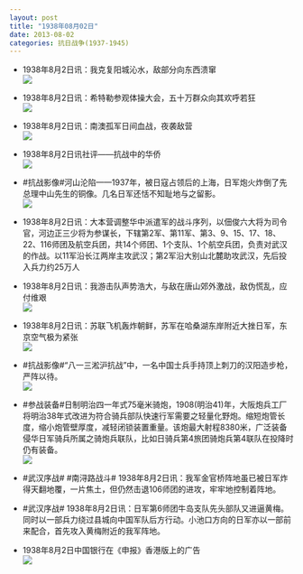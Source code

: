 ```yaml
---
layout: post
title: "1938年08月02日"
date: 2013-08-02
categories: 抗日战争(1937-1945)
---
```


<meta name="referrer" content="no-referrer" />

- 1938年8月2日讯：我克复阳城沁水，敌部分向东西溃窜 <br/><img src="https://ww2.sinaimg.cn/large/aca367d8jw1e78pv8nrz9j20640js0th.jpg" />

- 1938年8月2日讯：希特勒参观体操大会，五十万群众向其欢呼若狂 <br/><img src="https://ww2.sinaimg.cn/large/aca367d8jw1e78o4iy3idj209z0kcwgb.jpg" />

- 1938年8月2日讯：南澳孤军日间血战，夜袭敌营 <br/><img src="https://ww1.sinaimg.cn/large/aca367d8jw1e78m44vt1dj20c10vztbr.jpg" />

- 1938年8月2日讯社评——抗战中的华侨 <br/><img src="https://ww2.sinaimg.cn/large/aca367d8jw1e78ixkznm1j20c10iowhb.jpg" />

- #抗战影像#河山沦陷——1937年，被日寇占领后的上海，日军炮火炸倒了先总理中山先生的铜像。几名日军还恬不知耻地与之留影。 <br/><img src="https://ww1.sinaimg.cn/large/aca367d8jw1e78eb72c0vj20m60sggpg.jpg" />

- 1938年8月2日讯：大本营调整华中派遣军的战斗序列，以佃俊六大将为司令官，河边正三少将为参谋长，下辖第2军、第11军、第3、9、15、17、18、22、116师团及航空兵团，共14个师团、1个支队、1个航空兵团，负责对武汉的作战。以11军沿长江两岸主攻武汉；第2军沿大别山北麓助攻武汉，先后投入兵力约25万人 

- 1938年8月2日讯：我游击队声势浩大，与敌在唐山郊外激战，敌伪慌乱，应付维艰 <br/><img src="https://ww4.sinaimg.cn/large/aca367d8jw1e788l1pkxej2069105gn3.jpg" />

- 1938年8月2日讯：苏联飞机轰炸朝鲜，苏军在哈桑湖东岸附近大挫日军，东京空气极为紧张 <br/><img src="https://ww3.sinaimg.cn/large/aca367d8jw1e786sjp5b5j20740jn0ts.jpg" />

- #抗战影像#“八一三淞沪抗战”中，一名中国士兵手持顶上刺刀的汉阳造步枪，严阵以待。 <br/><img src="https://ww1.sinaimg.cn/large/aca367d8jw1e784s1uam3j20hu0jomzo.jpg" />

- #参战装备#日制明治四一年式75毫米骑炮，1908(明治41)年，大阪炮兵工厂将明治38年式改进为符合骑兵部队快速行军需要之轻量化野炮。缩短炮管长度，缩小炮管壁厚度，减轻闭锁装置重量。该炮最大射程8380米，广泛装备侵华日军骑兵所属之骑炮兵联队，比如日骑兵第4旅团骑炮兵第4联队在投降时仍有装备。 <br/><img src="https://ww4.sinaimg.cn/large/aca367d8jw1e7831ms0ytj20c10dcwf4.jpg" />

- #武汉序战# #南浔路战斗# 1938年8月2日讯：我军金官桥阵地虽已被日军炸得天翻地覆，一片焦土，但仍然击退106师团的进攻，牢牢地控制着阵地。 

- #武汉序战# 1938年8月2日讯：日军第6师团牛岛支队先头部队又进逼黄梅。同时以一部兵力绕过县城向中国军队后方行动。小池口方向的日军亦以一部前来配合，首先攻入黄梅附近的我军阵地。 

- 1938年8月2日中国银行在《申报》香港版上的广告 <br/><img src="https://ww2.sinaimg.cn/large/aca367d8jw1e77y4co4ggj20hd0jn76o.jpg" />

